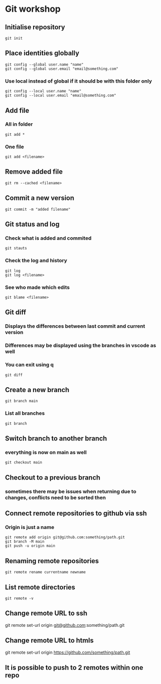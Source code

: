# Git workshop 

## Initialise repository

	git init

## Place identities globally

	git config --global user.name "name"
	git config --global user.email "email@something.com"

### Use local instead of global if it should be with this folder only
	
	git config --local user.name "name"
	git config --local user.email "email@something.com"

## Add file
### All in folder
	git add *
###	One file
	git add <filename>

## Remove added file

	git rm --cached <filename>

## Commit a new version
	git commit -m "added filename"

## Git status and log
### Check what is added and commited
	git stauts

### Check the log and history
	git log
	git log <filename>

### See who made which edits
	git blame <filename>

## Git diff
### Displays the differences between last commit and current version
### Differences may be displayed using  the branches in vscode as well
### You can exit using q
	git diff

## Create a new branch
	git branch main
### List all branches
	git branch

## Switch branch to another branch
### everything is now on main as well
	git checkout main

## Checkout to a previous branch
### sometimes there may be issues when returning due to changes, conflicts need to be sorted then

## Connect remote repositories to github via ssh
### Origin is just a name
	git remote add origin git@github.com:something/path.git
	git branch -M main
	git push -u origin main

## Renaming remote repositories

	git remote rename currentname newname

## List remote directories
	git remote -v

## Change  remote URL to ssh 
git remote set-url origin git@github.com:something/path.git
## Change  remote URL to htmls
git remote set-url origin https://github.com/something/path.git

## It is possible to push to 2 remotes within one repo